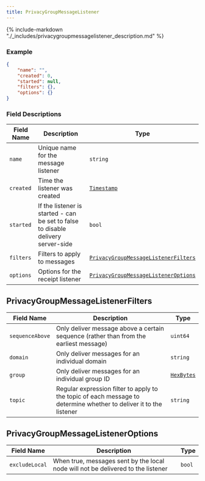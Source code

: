 ```yaml
---
title: PrivacyGroupMessageListener
---
```

{% include-markdown "./_includes/privacygroupmessagelistener_description.md" %}

### Example

```json
{
    "name": "",
    "created": 0,
    "started": null,
    "filters": {},
    "options": {}
}
```

### Field Descriptions

| Field Name | Description | Type |
|------------|-------------|------|
| `name` | Unique name for the message listener | `string` |
| `created` | Time the listener was created | [`Timestamp`](simpletypes.md#timestamp) |
| `started` | If the listener is started - can be set to false to disable delivery server-side | `bool` |
| `filters` | Filters to apply to messages | [`PrivacyGroupMessageListenerFilters`](#privacygroupmessagelistenerfilters) |
| `options` | Options for the receipt listener | [`PrivacyGroupMessageListenerOptions`](#privacygroupmessagelisteneroptions) |

## PrivacyGroupMessageListenerFilters

| Field Name | Description | Type |
|------------|-------------|------|
| `sequenceAbove` | Only deliver message above a certain sequence (rather than from the earliest message) | `uint64` |
| `domain` | Only deliver messages for an individual domain | `string` |
| `group` | Only deliver messages for an individual group ID | [`HexBytes`](simpletypes.md#hexbytes) |
| `topic` | Regular expression filter to apply to the topic of each message to determine whether to deliver it to the listener | `string` |


## PrivacyGroupMessageListenerOptions

| Field Name | Description | Type |
|------------|-------------|------|
| `excludeLocal` | When true, messages sent by the local node will not be delivered to the listener | `bool` |


